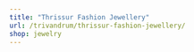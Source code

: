 ```yaml
---
title: "Thrissur Fashion Jewellery"
url: /trivandrum/thrissur-fashion-jewellery/
shop: jewelry
---
```

